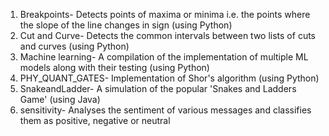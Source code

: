 1. Breakpoints- Detects points of maxima or minima i.e. the points where the slope of the line changes in sign (using Python)
2. Cut and Curve- Detects the common intervals between two lists of cuts and curves (using Python)
3. Machine learning- A compilation of the implementation of multiple ML models along with their testing (using Python)
4. PHY_QUANT_GATES- Implementation of Shor's algorithm (using Python)
5. SnakeandLadder- A simulation of the popular 'Snakes and Ladders Game' (using Java)
6. sensitivity- Analyses the sentiment of various messages and classifies them as positive, negative or neutral
